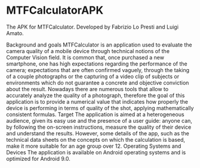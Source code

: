 # MTFCalculatorAPK
The APK for MTFCalculator. Developed by Fabrizio Lo Presti and Luigi Amato.

Background and goals
MTFCalculator is an application used to evaluate the camera quality of a mobile device through technical notions of the Computer Vision field.
It is common that, once purchased a new smartphone, one has high expectations regarding the performance of the camera; expectations that are often confirmed vaguely, through the taking of a couple photographs or the capturing of a video clip of subjects or environments which do not guarantee a concrete and objective conviction about the result.
Nowadays there are numerous tools that allow to accurately analyze the quality of a photograph, therefore the goal of this application is to provide a numerical value that indicates how properly the device is performing in terms of quality of the shot, applying mathematically consistent formulas.
Target
The application is aimed at a heterogeneous audience, given its easy use and the presence of a user guide: anyone can, by following the on-screen instructions, measure the quality of their device and understand the results. However, some details of the app, such as the technical data sheets on the concepts on which the calculation is based, make it more suitable for an age group over 12.
Operating Systems and Devices
The application is available on Android operating systems and is optimized for Android 9.0.
